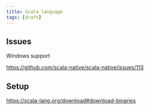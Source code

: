 ```yaml
---
title: Scala language
tags: [draft]
---
```


## Issues

Windows support

<https://github.com/scala-native/scala-native/issues/113>

## Setup

<https://scala-lang.org/download#download-binaries>
